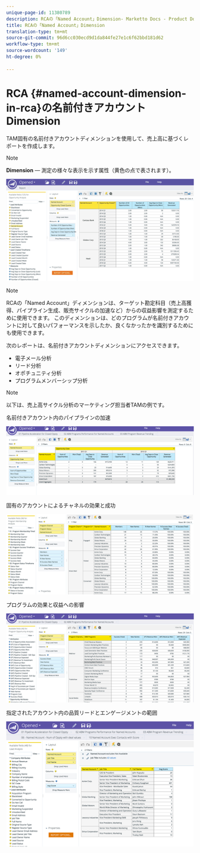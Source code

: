 ```yaml
---
unique-page-id: 11380789
description: RCAの「Named Account」Dimension- Marketto Docs - Product Documentation
title: RCAの「Named Account」Dimension
translation-type: tm+mt
source-git-commit: 96d6cc030ecd9d1da844fe27e1c6f62bbd181d62
workflow-type: tm+mt
source-wordcount: '149'
ht-degree: 0%

---
```



# RCA {#named-account-dimension-in-rca}の名前付きアカウントDimension

TAM固有の名前付きアカウントディメンションを使用して、売上高に基づくレポートを作成します。

>[!NOTE]
>
>**Dimension**  — 測定の様々な表示を示す属性（黄色の点で表されます）。

![](assets/one-2.png)

>[!NOTE]
>
>RCAの「Named Account」ディメンションは、ターゲット勘定科目（売上高獲得、パイプライン生成、販売サイクルの加速など）からの収益影響を測定するために使用できます。 このディメンションは、どのプログラムが名前付きアカウントに対して良いパフォーマンスを示したか、良くなかったかを識別するためにも使用できます。

次のレポートは、名前付きアカウントディメンションにアクセスできます。

* 電子メール分析
* リード分析
* オポチュニティ分析
* プログラムメンバーシップ分析

>[!NOTE]
>
>以下は、売上高サイクル分析のマーケティング担当者TAMの例です。

名前付きアカウント内のパイプラインの加速

![](assets/two-1.png)

固有のアカウントによるチャネルの効果と成功

![](assets/three-2.png)

プログラムの効果と収益への影響

![](assets/four-3.png)

指定されたアカウント内の品質リードとエンゲージメントの範囲

![](assets/five-2.png)
